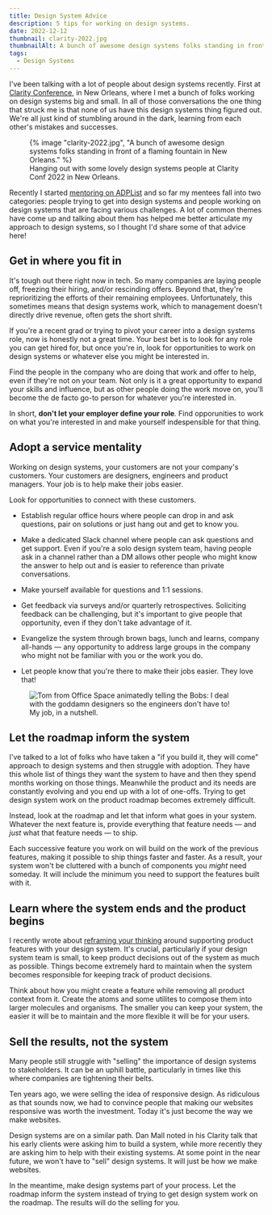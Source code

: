 ```yaml
---
title: Design System Advice
description: 5 tips for working on design systems.
date: 2022-12-12
thumbnail: clarity-2022.jpg
thumbnailAlt: A bunch of awesome design systems folks standing in front of a flaming fountain in New Orleans.
tags:
  - Design Systems
---
```


I've been talking with a lot of people about design systems recently. First at [Clarity Conference](https://www.clarityconf.com/event/2022), in New Orleans, where I met a bunch of folks working on design systems big and small. In all of those conversations the one thing that struck me is that none of us have this design systems thing figured out. We're all just kind of stumbling around in the dark, learning from each other's mistakes and successes.

<figure>
  {% image "clarity-2022.jpg", "A bunch of awesome design systems folks standing in front of a flaming fountain in New Orleans." %}
  <figcaption>
    Hanging out with some lovely design systems people at Clarity Conf 2022 in New Orleans.
  </figcaption>
</figure>

Recently I started [mentoring on ADPList](https://adplist.org/mentors/mike-aparicio) and so far my mentees fall into two categories: people trying to get into design systems and people working on design systems that are facing various challenges. A lot of common themes have come up and talking about them has helped me better articulate my approach to design systems, so I thought I'd share some of that advice here!

## Get in where you fit in

It's tough out there right now in tech. So many companies are laying people off, freezing their hiring, and/or rescinding offers. Beyond that, they're reprioritizing the efforts of their remaining employees. Unfortunately, this sometimes means that design systems work, which to management doesn't directly drive revenue, often gets the short shrift.

If you're a recent grad or trying to pivot your career into a design systems role, now is honestly not a great time. Your best bet is to look for any role you can get hired for, but once you're in, look for opportunities to work on design systems or whatever else you might be interested in.

Find the people in the company who are doing that work and offer to help, even if they're not on your team. Not only is it a great opportunity to expand your skills and influence, but as other people doing the work move on, you'll become the de facto go-to person for whatever you're interested in.

In short, **don't let your employer define your role**. Find opporunities to work on what you're interested in and make yourself indespensible for that thing.

## Adopt a service mentality

Working on design systems, your customers are not your company's customers. Your customers are designers, engineers and product managers. Your job is to help make their jobs easier.

Look for opportunities to connect with these customers. 

* Establish regular office hours where people can drop in and ask questions, pair on solutions or just hang out and get to know you. 

* Make a dedicated Slack channel where people can ask questions and get support. Even if you're a solo design system team, having people ask in a channel rather than a DM allows other people who might know the answer to help out and is easier to reference than private conversations.

* Make yourself available for questions and 1:1 sessions.

* Get feedback via surveys and/or quarterly retrospectives. Soliciting feedback can be challenging, but it's important to give people that opportunity, even if they don't take advantage of it.

* Evangelize the system through brown bags, lunch and learns, company all-hands &mdash; any opportunity to address large groups in the company who might not be familiar with you or the work you do.

* Let people know that you're there to make their jobs easier. They love that!

<figure>
  <img src="/images/deal-with-designers.gif" alt="Tom from Office Space animatedly telling the Bobs: I deal with the goddamn designers so the engineers don't have to!">
  <figcaption>
    My job, in a nutshell.
  </figcaption>
</figure>

## Let the roadmap inform the system

I've talked to a lot of folks who have taken a "if you build it, they will come" approach to design systems and then struggle with adoption. They have this whole list of things they want the system to have and then they spend months working on those things. Meanwhile the product and its needs are constantly evolving and you end up with a lot of one-offs. Trying to get design system work on the product roadmap becomes extremely difficult.

Instead, look at the roadmap and let that inform what goes in your system. Whatever the next feature is, provide everything that feature needs &mdash; and *just* what that feature needs &mdash; to ship.

Each successive feature you work on will build on the work of the previous features, making it possible to ship things faster and faster. As a result, your system won't be cluttered with a bunch of components you *might* need someday. It will include the minimum you need to support the features built with it.

## Learn where the system ends and the product begins

I recently wrote about [reframing your thinking](/posts/2022-11-26-reframing-design-systems/) around supporting product features with your design system. It's crucial, particularly if your design system team is small, to keep product decisions out of the system as much as possible. Things become extremely hard to maintain when the system becomes responsible for keeping track of product decisions. 

Think about how you might create a feature while removing all product context from it. Create the atoms and some utilites to compose them into larger molecules and organisms. The smaller you can keep your system, the easier it will be to maintain and the more flexible it will be for your users.

## Sell the results, not the system

Many people still struggle with "selling" the importance of design systems to stakeholders. It can be an uphill battle, particularly in times like this where companies are tightening their belts. 

Ten years ago, we were selling the idea of responsive design. As ridiculous as that sounds now, we had to convince people that making our websites responsive was worth the investment. Today it's just become the way we make websites.

Design systems are on a similar path. Dan Mall noted in his Clarity talk that his early clients were asking him to build a system, while more recently they are asking him to help with their existing systems. At some point in the near future, we won't have to "sell" design systems. It will just be how we make websites.

In the meantime, make design systems part of your process. Let the roadmap inform the system instead of trying to get design system work on the roadmap. The results will do the selling for you.